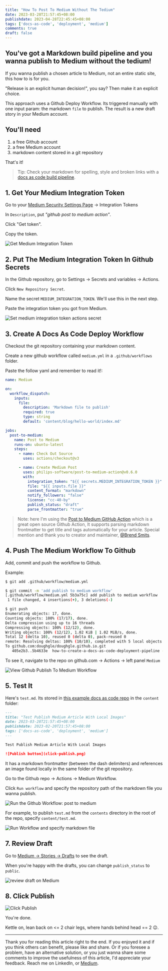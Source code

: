 ```yaml
---
title: "How To Post To Medium Without The Tedium"
date: 2023-03-28T21:57:45+08:00
publishdate: 2023-04-28T22:45:45+08:00
tags: ['docs-as-code', 'deployment', 'medium']
comments: true
draft: false
---
```


## **You've got a Markdown build pipeline and you wanna publish to Medium without the tedium!**

If you wanna publish a chosen article to Medium, not an entire static site, this how to is for you.

"Release is an explicit human decision!", you say? Then make it an explicit choice.

This approach uses a Github Deploy Workflow. Its triggered manually with one input param: the markdown `file` to publish.
The result is a new draft story in your Medium account.

## You'll need

1. a free Github account
1. a free Medium account
1. markdown content stored in a git repository

That's it!

> Tip:
> Check your markdown for spelling, style and broken links with a [docs as code build pipeline](../create-a-docs-as-code-build-pipeline/).

## 1. Get Your Medium Integration Token

Go to your [Medium Security Settings Page](https://medium.com/me/settings/security) -> Integration Tokens

In `Description`, put *"github post to medium action"*.

Click "Get token".

Copy the token.

![Get Medium Integration Token](https://videoapi-muybridge.vimeocdn.com/animated-thumbnails/image/f13be095-a5e4-481f-b547-24e74204802d.gif?ClientID=vimeo-core-prod&Date=1682172362&Signature=1fd31264a18fd8bd7cc59ea8415e78faad015691 "Challenge: catch the token if you can!")

## 2. Put The Medium Integration Token In Github Secrets

In the Github repository, go to Settings -> Secrets and variables -> Actions.

Click `New Repository Secret`.

Name the secret `MEDIUM_INTEGRATION_TOKEN`. We'll use this in the next step.

Paste the integration token you got from Medium.

![Set medium integration token actions secret](https://videoapi-muybridge.vimeocdn.com/animated-thumbnails/image/e59f3ca3-24ab-4126-a5d7-57cc9d6aa54e.gif?ClientID=vimeo-core-prod&Date=1682346221&Signature=04a444f6f03d8511638fadf37081b8e8c863372f "Challenge: catch the token before its revoked!")

## 3. Create A Docs As Code Deploy Workflow

Checkout the git repository containing your markdown content.

Create a new github workflow called `medium.yml` in a `.github/workflows` folder.

Paste the follow yaml and remember to read it!:

```yaml
name: Medium

on:
  workflow_dispatch:
    inputs:
      file:
        description: 'Markdown file to publish'
        required: true
        type: string
        default: 'content/blog/hello-world/index.md'

jobs:
  post-to-medium:
    name: Post to Medium
    runs-on: ubuntu-latest
    steps:
      - name: Check Out Source
        uses: actions/checkout@v3

      - name: Create Medium Post
        uses: philips-software/post-to-medium-action@v0.6.0
        with:
          integration_token: "${{ secrets.MEDIUM_INTEGRATION_TOKEN }}"
          file: "${{ inputs.file }}"
          content_format: "markdown"
          notify_followers: "false"
          license: "cc-40-by"
          publish_status: "draft"
          parse_frontmatter: "true"
```

> Note: here I'm using the [Post to Medium GitHub Action](https://github.com/philips-software/post-to-medium-action) which is a great open source Github Action,
It supports parsing markdown frontmatter to get title and tags automatically for your article. Special mention and thank you to creator and maintainer, [@Brend Smits](https://github.com/Brend-Smits).

## 4. Push The Medium Workflow To Github

Add, commit and push the workflow to Github.

Example:

```sh
$ git add .github/workflow/medium.yml

$ git commit -m 'add publish to medium workflow'
[.github/workflow/medium.yml 5b3a75c] add publish to medium workflow
 1 file changed, 4 insertions(+), 3 deletions(-)

$ git push
Enumerating objects: 17, done.
Counting objects: 100% (17/17), done.
Delta compression using up to 16 threads
Compressing objects: 100% (12/12), done.
Writing objects: 100% (12/12), 1.02 KiB | 1.02 MiB/s, done.
Total 12 (delta 10), reused 0 (delta 0), pack-reused 0
remote: Resolving deltas: 100% (10/10), completed with 5 local objects.
To github.com:doughgle/doughgle.github.io.git
   405e2b3..5b4633e  how-to-create-a-docs-as-code-deployment-pipeline -> how-to-create-a-docs-as-code-deployment-pipeline
```

To see it, navigate to the repo on github.com -> Actions -> left panel `Medium`

![View Github Publish To Medium Workflow](view-publish-to-medium-workflow.png "Medium: A T-shirt Sized Workflow")

## 5. Test It

Here's `test.md`. Its stored in [this example docs as code repo](https://github.com/doughgle/ubiquitous-rotary-phone/blob/main/content/test.md) in the `content` folder:

```md
---
title: "Test Publish Medium Article With Local Images"
date: 2023-03-28T21:57:45+08:00
publishdate: 2023-02-20T21:57:45+08:00
tags: ['docs-as-code', 'deployment', 'medium']
---

Test Publish Medium Article With Local Images

![Publish button](click-publish.png)
```

It has a markdown frontmatter (between the dash delimiters) and references an image found locally in the same folder of the git repository.

Go to the Github repo -> Actions -> Medium Workflow.

Click `Run workflow` and specify the repository path of the markdown file you wanna publish.

![Run the Github Workflow: post to medium](run-workflow.png "placeholder for witty caption")

For example, to publish `test.md` from the `contents` directory in the root of the repo, specify `content/test.md`.

![Run Workflow and specify markdown file](https://videoapi-muybridge.vimeocdn.com/animated-thumbnails/image/eff7eba9-6d83-4d84-8605-7e61859c1e1e.gif?ClientID=vimeo-core-prod&Date=1682347499&Signature=0ad220f5d0fd10d743b41328a7833efc2580dafb "2 clicks and 2 keystrokes (Ctrl-v)")

## 7. Review Draft

Go to [Medium -> Stories -> Drafts](https://medium.com/me/stories/drafts) to see the draft.

When you're happy with the drafts, you can change `publish_status` to `public`.

![review draft on Medium](review-draft.png "My Stories: straight to draft")

## 8. Click Publish

![Click Publish](click-publish.png "Yup. The green one.")

You're done.

Kettle on, lean back on <= 2 chair legs, where hands behind head == 2 😉️.

---

Thank you for reading this article right to the end.
If you enjoyed it and if you think others can benefit, please like and share.
Or if you foresee a problem, have an alternative solution, or you just wanna share some comments to improve the usefulness of this article, I'd appreciate your feedback. Reach me on LinkedIn, or [Medium](https://medium.com/@doug.hellinger).